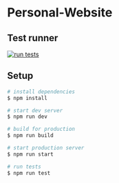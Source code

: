 # Personal-Website

## Test runner

[![run tests](https://github.com/fabianwaller/personal-website/actions/workflows/test.yml/badge.svg?branch=dev)](https://github.com/fabianwaller/personal-website/actions/workflows/test.yml)

## Setup

```bash
# install dependencies
$ npm install

# start dev server
$ npm run dev

# build for production
$ npm run build

# start production server
$ npm run start

# run tests
$ npm run test
```